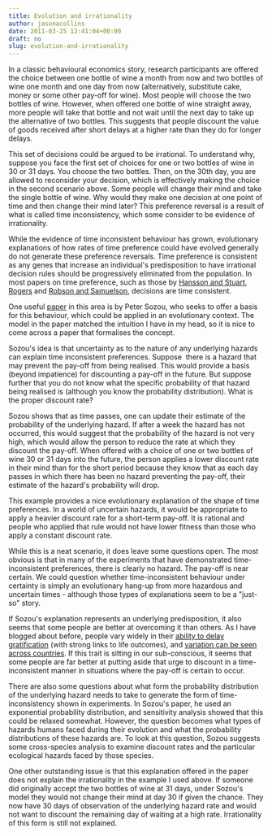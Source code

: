 ```yaml
---
title: Evolution and irrationality
author: jasonacollins
date: 2011-03-25 12:41:04+00:00
draft: no
slug: evolution-and-irrationality
---
```


In a classic behavioural economics story, research participants are offered the choice between one bottle of wine a month from now and two bottles of wine one month and one day from now (alternatively, substitute cake, money or some other pay-off for wine). Most people will choose the two bottles of wine. However, when offered one bottle of wine straight away, more people will take that bottle and not wait until the next day to take up the alternative of two bottles. This suggests that people discount the value of goods received after short delays at a higher rate than they do for longer delays.

This set of decisions could be argued to be irrational. To understand why, suppose you face the first set of choices for one or two bottles of wine in 30 or 31 days. You choose the two bottles. Then, on the 30th day, you are allowed to reconsider your decision, which is effectively making the choice in the second scenario above. Some people will change their mind and take the single bottle of wine. Why would they make one decision at one point of time and then change their mind later? This preference reversal is a result of what is called time inconsistency, which some consider to be evidence of irrationality.

While the evidence of time inconsistent behaviour has grown, evolutionary explanations of how rates of time preference could have evolved generally do not generate these preference reversals. Time preference is consistent as any genes that increase an individual's predisposition to have irrational decision rules should be progressively eliminated from the population. In most papers on time preference, such as those by [Hansson and Stuart](http://www.jstor.org/stable/2006682), [Rogers](http://www.jstor.org/stable/2118062) and [Robson and Samuelson](http://doi.org/10.1257/aer.99.5.1925), decisions are time consistent.

One useful [paper](http://doi.org/10.1098/rspb.1998.0534) in this area is by Peter Sozou, who seeks to offer a basis for this behaviour, which could be applied in an evolutionary context. The model in the paper matched the intuition I have in my head, so it is nice to come across a paper that formalises the concept.

Sozou's idea is that uncertainty as to the nature of any underlying hazards can explain time inconsistent preferences. Suppose  there is a hazard that may prevent the pay-off from being realised. This would provide a basis (beyond impatience) for discounting a pay-off in the future. But suppose further that you do not know what the specific probability of that hazard being realised is (although you know the probability distribution). What is the proper discount rate?

Sozou shows that as time passes, one can update their estimate of the probability of the underlying hazard. If after a week the hazard has not occurred, this would suggest that the probability of the hazard is not very high, which would allow the person to reduce the rate at which they discount the pay-off. When offered with a choice of one or two bottles of wine 30 or 31 days into the future, the person applies a lower discount rate in their mind than for the short period because they know that as each day passes in which there has been no hazard preventing the pay-off, their estimate of the hazard's probability will drop.

This example provides a nice evolutionary explanation of the shape of time preferences. In a world of uncertain hazards, it would be appropriate to apply a heavier discount rate for a short-term pay-off. It is rational and people who applied that rule would not have lower fitness than those who apply a constant discount rate.

While this is a neat scenario, it does leave some questions open. The most obvious is that in many of the experiments that have demonstrated time-inconsistent preferences, there is clearly no hazard. The pay-off is near certain. We could question whether time-inconsistent behaviour under certainty is simply an evolutionary hang-up from more hazardous and uncertain times - although those types of explanations seem to be a "just-so" story.

If Sozou's explanation represents an underlying predisposition, it also seems that some people are better at overcoming it than others. As I have blogged about before, people vary widely in their [ability to delay gratification](https://www.jasoncollins.blog/the-predictive-power-of-marshmallows/) (with strong links to life outcomes), and [variation can be seen across countries](https://www.jasoncollins.blog/cross-country-variation-in-time-preference/). If this trait is sitting in our sub-conscious, it seems that some people are far better at putting aside that urge to discount in a time-inconsistent manner in situations where the pay-off is certain to occur.

There are also some questions about what form the probability distribution of the underlying hazard needs to take to generate the form of time-inconsistency shown in experiments. In Sozou's paper, he used an exponential probability distribution, and sensitivity analysis showed that this could be relaxed somewhat. However, the question becomes what types of hazards humans faced during their evolution and what the probability distributions of these hazards are. To look at this question, Sozou suggests some cross-species analysis to examine discount rates and the particular ecological hazards faced by those species.

One other outstanding issue is that this explanation offered in the paper does not explain the irrationality in the example I used above. If someone did originally accept the two bottles of wine at 31 days, under Sozou's model they would not change their mind at day 30 if given the chance. They now have 30 days of observation of the underlying hazard rate and would not want to discount the remaining day of waiting at a high rate. Irrationality of this form is still not explained.
